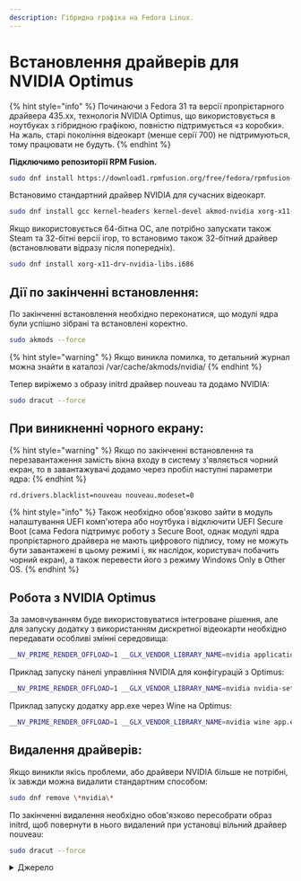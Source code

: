 ```yaml
---
description: Гібридна графіка на Fedora Linux.
---
```


# Встановлення драйверів для NVIDIA Optimus

{% hint style="info" %}
Починаючи з Fedora 31 та версії пропрієтарного драйвера 435.xx, технологія NVIDIA Optimus, що використовується в ноутбуках з гібридною графікою, повністю підтримується «з коробки». На жаль, старі покоління відеокарт (менше серії 700) не підтримуються, тому працювати не будуть.
{% endhint %}

**Підключимо репозиторії RPM Fusion.**

```bash
sudo dnf install https://download1.rpmfusion.org/free/fedora/rpmfusion-free-release-$(rpm -E %fedora).noarch.rpm https://download1.rpmfusion.org/nonfree/fedora/rpmfusion-nonfree-release-$(rpm -E %fedora).noarch.rpm
```

Встановимо стандартний драйвер NVIDIA для сучасних відеокарт.

```bash
sudo dnf install gcc kernel-headers kernel-devel akmod-nvidia xorg-x11-drv-nvidia xorg-x11-drv-nvidia-libs
```

Якщо використовується 64-бітна ОС, але потрібно запускати також Steam та 32-бітні версії ігор, то встановимо також 32-бітний драйвер (встановлювати відразу після попередніх).

```bash
sudo dnf install xorg-x11-drv-nvidia-libs.i686
```

## Дії по закінченні встановлення:

По закінченні встановлення необхідно переконатися, що модулі ядра були успішно зібрані та встановлені коректно.

```bash
sudo akmods --force
```

{% hint style="warning" %}
Якщо виникла помилка, то детальний журнал можна знайти в каталозі /var/cache/akmods/nvidia/
{% endhint %}

Тепер виріжемо з образу initrd драйвер nouveau та додамо NVIDIA:

```bash
sudo dracut --force
```

## При виникненні чорного екрану:

{% hint style="warning" %}
Якщо по закінченні встановлення та перезавантаження замість вікна входу в систему з'являється чорний екран, то в завантажувачі додамо через пробіл наступні параметри ядра:
{% endhint %}

```bash
rd.drivers.blacklist=nouveau nouveau.modeset=0
```

{% hint style="info" %}
Також необхідно обов'язково зайти в модуль налаштування UEFI комп'ютера або ноутбука і відключити UEFI Secure Boot (сама Fedora підтримує роботу з Secure Boot, однак модулі ядра пропрієтарного драйвера не мають цифрового підпису, тому не можуть бути завантажені в цьому режимі і, як наслідок, користувач побачить чорний екран), а також перевести його з режиму Windows Only в Other OS.
{% endhint %}

## Робота з NVIDIA Optimus

За замовчуванням буде використовуватися інтегроване рішення, але для запуску додатку з використанням дискретної відеокарти необхідно передавати особливі змінні середовища:

```bash
__NV_PRIME_RENDER_OFFLOAD=1 __GLX_VENDOR_LIBRARY_NAME=nvidia application [параметри запуску додатку]
```

Приклад запуску панелі управління NVIDIA для конфігурацій з Optimus:

```bash
__NV_PRIME_RENDER_OFFLOAD=1 __GLX_VENDOR_LIBRARY_NAME=nvidia nvidia-settings -c :8
```

Приклад запуску додатку app.exe через Wine на Optimus:

```bash
__NV_PRIME_RENDER_OFFLOAD=1 __GLX_VENDOR_LIBRARY_NAME=nvidia wine app.exe
```

## Видалення драйверів:

Якщо виникли якісь проблеми, або драйвери NVIDIA більше не потрібні, їх завжди можна видалити стандартним способом:

```bash
sudo dnf remove \*nvidia\*
```

По закінченні видалення необхідно обов'язково пересобрати образ initrd, щоб повернути в нього видалений при установці вільний драйвер nouveau:

```bash
sudo dracut --force
```

<details>

<summary>Джерело </summary>

Обережно: джерело на російській мові.

[https://www.easycoding.org/2017/01/11/pravilnaya-ustanovka-drajverov-nvidia-v-fedora.html](https://www.easycoding.org/2017/01/11/pravilnaya-ustanovka-drajverov-nvidia-v-fedora.html)

</details>
